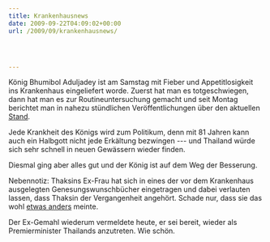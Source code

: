 ```yaml
---
title: Krankenhausnews
date: 2009-09-22T04:09:02+00:00
url: /2009/09/krankenhausnews/




---
```

König Bhumibol Aduljadey ist am Samstag mit Fieber und Appetitlosigkeit ins Krankenhaus eingeliefert worde. Zuerst hat man es totgeschwiegen, dann hat man es zur Routineuntersuchung gemacht und seit Montag berichtet man in nahezu stündlichen Veröffentlichungen über den aktuellen [Stand][1].

Jede Krankheit des Königs wird zum Politikum, denn mit 81 Jahren kann auch ein Halbgott nicht jede Erkältung bezwingen --- und Thailand würde sich sehr schnell in neuen Gewässern wieder finden.

Diesmal ging aber alles gut und der König ist auf dem Weg der Besserung.

Nebennotiz: Thaksins Ex-Frau hat sich in eines der vor dem Krankenhaus ausgelegten Genesungswunschbücher eingetragen und dabei verlauten lassen, dass Thaksin der Vergangenheit angehört. Schade nur, dass sie das wohl [etwas anders][2] meinte.

Der Ex-Gemahl wiederum vermeldete heute, er sei bereit, wieder als Premierminister Thailands anzutreten. Wie schön.

 [1]: http://nationmultimedia.com/2009/09/23/national/national_30112873.php
 [2]: http://www.nationmultimedia.com/breakingnews/30112777/Thaksin-is-the-past-Pojaman
